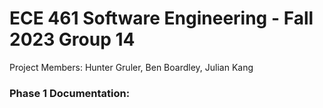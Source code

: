 # ECE 461 Software Engineering - Fall 2023 Group 14
Project Members: Hunter Gruler, Ben Boardley, Julian Kang
### Phase 1 Documentation:
